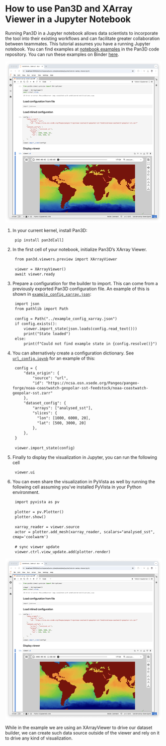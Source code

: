 # How to use Pan3D and XArray Viewer in a Jupyter Notebook

Running Pan3D in a Jupyter notebook allows data scientists to incorporate the tool into their existing workflows and can facilitate greater collaboration between teammates. This tutorial assumes you have a running Jupyter notebook. You can find examples at [notebook examples][notebook-examples-link] in the Pan3D code repository. You can run these examples on Binder [here][binder-link].

![](../images/xr-viewer-jupyter-00.png)

1. In your current kernel, install Pan3D:

        pip install pan3d[all]

2. In the first cell of your notebook, initialize Pan3D’s XArray Viewer.

        from pan3d.viewers.preview import XArrayViewer

        viewer = XArrayViewer()
        await viewer.ready

3. Prepare a configuration for the builder to import. This can come from a previously exported Pan3D configuration file. An example of this is shown in [`example_config_xarray.json`][config-xarray-link]:

        import json
        from pathlib import Path

        config = Path("../example_config_xarray.json")
        if config.exists():
            viewer.import_state(json.loads(config.read_text()))
            print("State loaded")
        else:
            print(f"Could not find example state in {config.resolve()}")


4. You can alternatively create a configuration dictionary. See [`url_config.ipynb`][url-config-notebook-link] for an example of this:

        config = {
            "data_origin": {
                "source": "url",
                "id": "https://ncsa.osn.xsede.org/Pangeo/pangeo-forge/noaa-coastwatch-geopolar-sst-feedstock/noaa-coastwatch-geopolar-sst.zarr"
            },
            "dataset_config": {
                "arrays": ["analysed_sst"],
                "slices": {
                  "lon": [1000, 6000, 20],
                  "lat": [500, 3000, 20]
                },
            },
        }

        viewer.import_state(config)

5. Finally to display the visualization in Jupyter, you can run the following cell

        viewer.ui

6. You can even share the visualization in PyVista as well by running the following cell assuming you've installed PyVista in your Python environment.

        import pyvista as pv

        plotter = pv.Plotter()
        plotter.show()
        
        xarray_reader = viewer.source
        actor = plotter.add_mesh(xarray_reader, scalars="analysed_sst", cmap='coolwarm')

        # sync viewer update
        viewer.ctrl.view_update.add(plotter.render)

![](../images/xr-viewer-jupyter-00.png)

While in the example we are using an XArrayViewer to drive our dataset builder, we can create such data source outside of the viewer and rely on it to drive any kind of visualization.

[notebook-examples-link]: https://github.com/Kitware/pan3d/tree/main/examples/jupyter
[binder-link]: https://mybinder.org/v2/gh/Kitware/pan3d/main?labpath=examples%2Fjupyter
[config-xarray-link]: https://github.com/Kitware/pan3d/blob/main/examples/example_config_xarray.json
[url-config-notebook-link]: https://github.com/Kitware/pan3d/blob/main/examples/jupyter/url_config.ipynb
